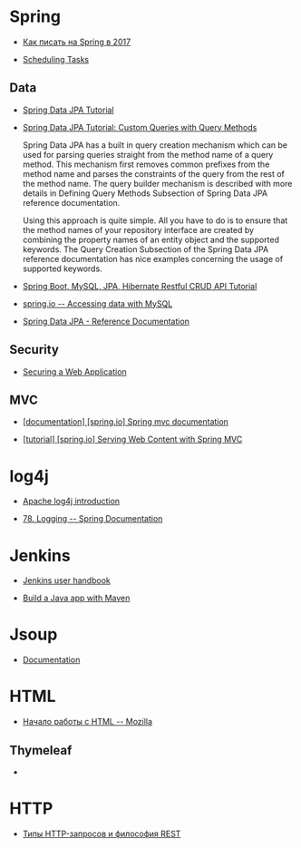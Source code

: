 # Spring 

- [Как писать на Spring в 2017](https://habr.com/post/333756/)

- [Scheduling Tasks](https://spring.io/guides/gs/scheduling-tasks/)

## Data

- [Spring Data JPA Tutorial](https://www.petrikainulainen.net/spring-data-jpa-tutorial/)

- [Spring Data JPA Tutorial: Custom Queries with Query Methods](https://www.petrikainulainen.net/programming/spring-framework/spring-data-jpa-tutorial-three-custom-queries-with-query-methods/)

    Spring Data JPA has a built in query creation mechanism which can be used for parsing queries straight from the method name of a query method. This mechanism first removes common prefixes from the method name and parses the constraints of the query from the rest of the method name. The query builder mechanism is described with more details in Defining Query Methods Subsection of Spring Data JPA reference documentation.
    
    Using this approach is quite simple. All you have to do is to ensure that the method names of your repository interface are created by combining the property names of an entity object and the supported keywords. The Query Creation Subsection of the Spring Data JPA reference documentation has nice examples concerning the usage of supported keywords.

- [Spring Boot, MySQL, JPA, Hibernate Restful CRUD API Tutorial](https://www.callicoder.com/spring-boot-rest-api-tutorial-with-mysql-jpa-hibernate/)

- [spring.io -- Accessing data with MySQL](https://spring.io/guides/gs/accessing-data-mysql/)

- [Spring Data JPA - Reference Documentation](https://docs.spring.io/spring-data/jpa/docs/current/reference/html/#repositories.core-concepts)

## Security

- [Securing a Web Application](https://spring.io/guides/gs/securing-web/)

## MVC

- [[documentation] [spring.io] Spring mvc documentation](https://docs.spring.io/spring/docs/current/spring-framework-reference/web.html#mvc-controller)

- [[tutorial] [spring.io] Serving Web Content with Spring MVC ](https://spring.io/guides/gs/serving-web-content/)

# log4j

- [Apache log4j introduction](http://logging.apache.org/log4j/1.2/manual.html)

- [78. Logging -- Spring Documentation](https://docs.spring.io/spring-boot/docs/current/reference/html/howto-logging.html)

# Jenkins

- [Jenkins user handbook](https://jenkins.io/user-handbook.pdf)


- [Build a Java app with Maven](https://jenkins.io/doc/tutorials/build-a-java-app-with-maven/)

# Jsoup

- [Documentation](https://jsoup.org/apidocs/overview-summary.html)

# HTML

- [Начало работы с HTML -- Mozilla](https://developer.mozilla.org/ru/docs/Learn/HTML/%D0%92%D0%B2%D0%B5%D0%B4%D0%B5%D0%BD%D0%B8%D0%B5_%D0%B2_HTML/%D0%9D%D0%B0%D1%87%D0%B0%D0%BB%D0%BE_%D1%80%D0%B0%D0%B1%D0%BE%D1%82%D1%8B)

## Thymeleaf

- 

# HTTP

- [Типы HTTP-запросов и философия REST](https://habr.com/post/50147/)